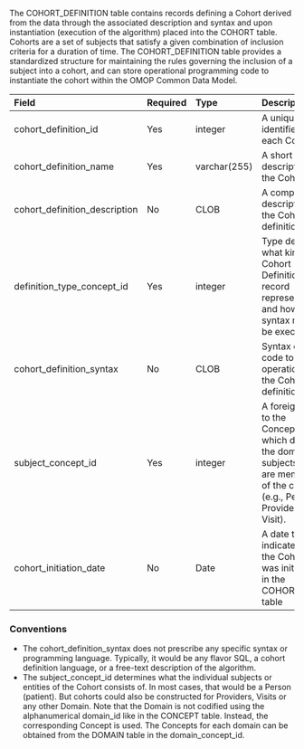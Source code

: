 The COHORT_DEFINITION table contains records defining a Cohort derived from the data through the associated description and syntax and upon instantiation (execution of the algorithm) placed into the COHORT table. Cohorts are a set of subjects that satisfy a given combination of inclusion criteria for a duration of time. The COHORT_DEFINITION table provides a standardized structure for maintaining the rules governing the inclusion of a subject into a cohort, and can store operational programming code to instantiate the cohort within the OMOP Common Data Model.

Field|Required|Type|Description
:------------------------------|:--------|:-----|:-----------------------------------------------
|cohort_definition_id|Yes|integer|A unique identifier for each Cohort.|
|cohort_definition_name|Yes|varchar(255)|A short description of the Cohort.|
|cohort_definition_description|No|CLOB|A complete description of the Cohort definition|
|definition_type_concept_id|Yes|integer|Type defining what kind of Cohort Definition the record represents and how the syntax may be executed|
|cohort_definition_syntax|No|CLOB|Syntax or code to operationalize the Cohort definition|
|subject_concept_id|Yes|integer|A foreign key to the Concept to which defines the domain of subjects that are members of the cohort (e.g., Person, Provider, Visit).|
|cohort_initiation_date|No|Date|A date to indicate when the Cohort was initiated in the COHORT table|

### Conventions
  * The cohort_definition_syntax does not prescribe any specific syntax or programming language. Typically, it would be any flavor SQL, a cohort definition language, or a free-text description of the algorithm. 
  * The subject_concept_id determines what the individual subjects or entities of the Cohort consists of. In most cases, that would be a Person (patient). But cohorts could also be constructed for Providers, Visits or any other Domain. Note that the Domain is not codified using the alphanumerical domain_id like in the CONCEPT table. Instead, the corresponding Concept is used. The Concepts for each domain can be obtained from the DOMAIN table in the domain_concept_id.
